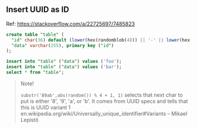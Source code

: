 ## Insert UUID as ID

Ref: https://stackoverflow.com/a/22725697/7485823

```sql
create table "table" (
  "id" char(36) default (lower(hex(randomblob(4))) || '-' || lower(hex(randomblob(2))) || '-4' || substr(lower(hex(randomblob(2))),2) || '-' || substr('89ab',abs(random()) % 4 + 1, 1) || substr(lower(hex(randomblob(2))),2) || '-' || lower(hex(randomblob(6)))), 
  "data" varchar(255), primary key ("id")
);

insert into "table" ("data") values ('foo');
insert into "table" ("data") values ('bar');
select * from "table";
```

> Note!
> 
> `substr('89ab',abs(random()) % 4 + 1, 1)`
> selects that next char to put is either '8', '9', 'a', or 'b'. It comes from UUID specs and tells that this is UUID variant 1 en.wikipedia.org/wiki/Universally_unique_identifier#Variants – 
> Mikael Lepistö
